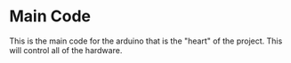 # Main Code
This is the main code for the arduino that is the "heart" of the project.
This will control all of the hardware.

